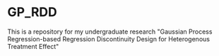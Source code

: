 # GP_RDD
This is a repository for my undergraduate research "Gaussian Process Regression-based Regression Discontinuity Design for Heterogenous Treatment Effect"
